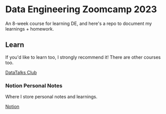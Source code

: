# Data Engineering Zoomcamp 2023

An 8-week course for learning DE, and here's a repo to document my learnings + homework.

## Learn

If you'd like to learn too, I strongly recommend it! There are other courses too.

[DataTalks Club](https://datatalks.club/)

### Notion Personal Notes

Where I store personal notes and learnings.

[Notion](https://respected-honeycup-e0e.notion.site/Data-Engineering-987726f91c3b487dac36e2f628fb7e76)
